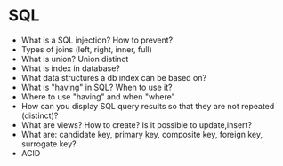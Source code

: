 # SQL
- What is a SQL injection? How to prevent?
- Types of joins (left, right, inner, full)
- What is union? Union distinct
- What is index in database?
- What data structures a db index can be based on?
- What is "having" in SQL? When to use it?
- Where to use "having" and when "where"
- How can you display SQL query results so that they are not repeated (distinct)? 
- What are views? How to create? Is it possible to update,insert?
- What are: candidate key, primary key, composite key, foreign key, surrogate key?
- ACID
